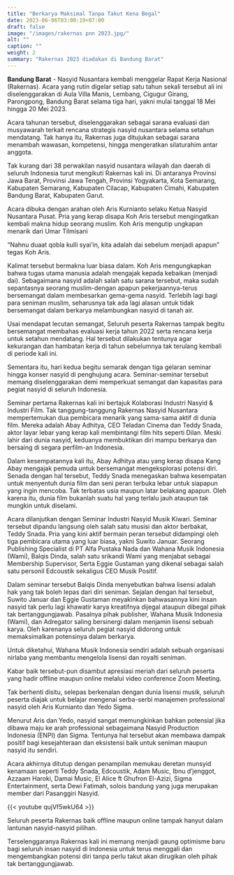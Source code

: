 ```yaml
---
title: "Berkarya Maksimal Tanpa Takut Kena Begal"
date: 2023-06-06T03:00:19+07:00
draft: false
image: "/images/rakernas pnn 2023.jpg/"
alt: ""
caption: ""
weight: 2
summary: "Rakernas 2023 diadakan di Bandung Barat"
---
```


**Bandung Barat** - Nasyid Nusantara kembali menggelar Rapat Kerja Nasional (Rakernas). Acara yang rutin digelar setiap satu tahun sekali tersebut ali ini diselenggarakan di Aula Villa Manis, Lembang, Cigugur Girang, Parongpong, Bandung Barat selama tiga hari, yakni mulai tanggal 18 Mei hingga 20 Mei 2023.

Acara tahunan tersebut, diselenggarakan sebagai sarana evaluasi dan musyawarah terkait rencana strategis nasyid nusantara  selama setahun mendatang. Tak hanya itu, Rakernas juga ditujukan sebagai sarana menambah wawasan, kompetensi, hingga mengeratkan silaturahim antar anggota.

Tak kurang dari 38 perwakilan nasyid nusantara wilayah dan daerah di seluruh Indonesia turut mengikuti Rakernas kali ini. Di antaranya Provinsi Jawa Barat, Provinsi Jawa Tengah, Provinsi Yogyakarta, Kota Semarang, Kabupaten Semarang, Kabupaten Cilacap, Kabupaten Cimahi, Kabupaten Bandung Barat, Kabupaten Garut.

Acara dibuka dengan arahan oleh Aris Kurnianto selaku Ketua Nasyid Nusantara Pusat. Pria yang kerap disapa Koh Aris tersebut mengingatkan kembali makna hidup seorang muslim. Koh Aris mengutip ungkapan menarik dari Umar Tilmisani

“Nahnu duaat qobla kulli syai’in, kita adalah dai sebelum menjadi apapun” tegas Koh Aris.

Kalimat tersebut bermakna luar biasa dalam. Koh Aris mengungkapkan bahwa tugas utama manusia adalah mengajak kepada kebaikan (menjadi dai). Sebagaimana nasyid adalah salah satu sarana tersebut, maka sudah sepantasnya seorang muslim-dengan apapun pekerjaannya-terus bersemangat dalam membesarkan gema-gema nasyid. Terlebih lagi bagi para seniman muslim, seharusnya tak ada lagi alasan untuk tidak bersemangat dalam berkarya melambungkan nasyid di tanah air.

Usai mendapat lecutan semangat, Seluruh peserta Rakernas tampak begitu bersemangat membahas evaluasi kerja tahun 2022 serta rencana kerja untuk setahun mendatang. Hal tersebut dilakukan tentunya agar kekurangan dan hambatan kerja di tahun sebelumnya tak terulang kembali di periode kali ini.

Sementara itu, hari kedua begitu semarak dengan tiga gelaran seminar hingga konser nasyid di penghujung acara. Seminar-seminar tersebut memang diselenggarakan demi memperkuat semangat dan kapasitas para pegiat nasyid di seluruh Indonesia.

Seminar pertama Rakernas kali ini bertajuk Kolaborasi Industri Nasyid & Industri Film. Tak tanggung-tanggung Rakernas Nasyid Nusantara mempertemukan dua pembicara menarik yang sama-sama aktif di dunia film. Mereka adalah Abay Adhitya, CEO Teladan Cinema dan Teddy Snada, aktor layar lebar yang kerap kali membintangi film hits seperti Dilan. Meski lahir dari dunia nasyid, keduanya membuktikan diri mampu berkarya dan bersaing di segara perfilm-an Indonesia.

Dalam kesempatannya kali itu, Abay Adhitya atau yang kerap disapa Kang Abay mengajak pemuda untuk bersemangat mengeksplorasi potensi diri. Senada dengan hal tersebut, Teddy Snada menegaskan bahwa kesempatan untuk menyentuh dunia film dan seni peran terbuka lebar untuk siapapun yang ingin mencoba. Tak terbatas usia maupun latar belakang apapun. Oleh karena itu, dunia film bukanlah suatu hal yang terlalu jauh ataupun tak mungkin untuk diselami.

Acara dilanjutkan dengan Seminar Industri Nasyid Musik Kiwari. Seminar tersebut dipandu langsung oleh salah satu musisi dan aktor berbakat, Teddy Snada. Pria yang kini aktif bermain peran tersebut didampingi oleh tiga pembicara utama yang luar biasa, yakni Suwito Januar. Seorang Publishing Specialist di PT Alfa Pustaka Nada dan Wahana Musik Indonesia (Wami), Balqis Dinda, salah satu srikandi Wami yang menjabat sebagai Membership Supervisor, Serta Eggie Gustaman yang dikenal sebagai salah satu personil Edcoustik sekaligus CEO Musik Positif.

Dalam seminar tersebut Balqis Dinda menyebutkan bahwa lisensi adalah hak yang tak boleh lepas dari diri seniman. Sejalan dengan hal tersebut, Suwito Januar dan Eggie Gustaman meyakinkan bahwasannya kini insan nasyid tak perlu lagi khawatir karya kreatifnya dijegal ataupun dibegal pihak tak bertanggungjawab. Pasalnya pihak publisher, Wahana Musik Indonesia (Wami), dan Adregator saling bersinergi dalam menjamin lisensi sebuah karya. Oleh karenanya seluruh pegiat nasyid didorong untuk memaksimalkan potensinya dalam berkarya.

Untuk diketahui, Wahana Musik Indonesia sendiri adalah sebuah organisasi nirlaba yang membantu mengelola lisensi dan royalti seniman.

Kabar baik  tersebut-pun disambut apresiasi meriah dari seluruh peserta yang hadir offline maupun online melalui video conference Zoom Meeting.

Tak berhenti disitu, selepas berkenalan dengan dunia lisensi musik, seluruh peserta diajak untuk belajar mengenai serba-serbi manajemen professional nasyid oleh Aris Kurnianto dan Yedo Sigma.

Menurut Aris dan Yedo, nasyid sangat memungkinkan bahkan potensial jika dibawa maju ke arah professional sebagaimana Nasyid Production Indonesia (ENPI) dan Sigma. Tentunya hal tersebut akan membawa dampak positif bagi kesejahteraan dan eksistensi baik untuk seniman maupun nasyid itu sendiri.

Acara akhirnya ditutup dengan penampilan memukau deretan munsyid kenamaan seperti Teddy Snada, Edcoustik, Adam Music, Ibnu d’jenggot, Azzaam Haroki, Damai Music, El Alice ft Ghufron El-Azizi, Sigma Entertainment, serta Dewi Fatimah, solois bandung yang juga merupakan member dari Pasanggiri Nasyid.

{{< youtube qujVf5wkU64 >}}

Seluruh peserta Rakernas baik offline maupun online tampak hanyut dalam lantunan nasyid-nasyid pilihan.

Terselenggaranya Rakernas kali ini memang menjadi gaung optimisme baru bagi seluruh insan nasyid di Indonesia untuk terus menggali dan mengembangkan potensi diri tanpa perlu takut akan dirugikan oleh pihak tak bertanggungjawab.